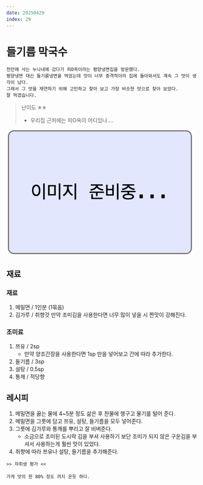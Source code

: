 ```yaml
---
date: 20250429
index: 29
---
```


# 들기름 막국수

```
천안에 사는 누나네에 갔다가 피O옥이라는 평양냉면집을 방문했다.
평양냉면 대신 들기름냉면을 먹었는데 맛이 너무 충격적이라 집에 돌아와서도 계속 그 맛이 생각이 났다.
그래서 그 맛을 재연하기 위해 고민하고 찾아 보고 가장 비슷한 맛으로 찾아 보았다.
잘 먹겠습니다.
```

> 난이도 ✭✭
> - 우리집 근처에는 피O옥이 어디있나....

![alt text](<../../../_assets/img/이미지 준비중.png>)

## 재료

### 재료
1. 메밀면 / 1인분 (1묶음)
1. 김가루 / 취향것 
    만약 조미김을 사용한다면 너무 많이 넣을 시 짠맛이 강해진다.

### 조미료
1. 쯔유 / 2sp 
    - 만약 양조간장을 사용한다면 1sp 만을 넣어보고 간에 따라 추가한다.
1. 들기름 / 3sp
1. 설탕 / 0.5sp
1. 통깨 / 적당향



## 레시피
1. 메밀면을 끓는 물에 4~5분 정도 삶은 후 찬물에 행구고 물기를 털어 준다.
1. 메밀면을 그릇에 담고 쯔유, 설탕, 들기름을 모두 넣어준다.
1. 그릇에 김가루와 통깨를 뿌리고 잘 비벼준다.
    - 소금으로 조미된 도시락 김을 부셔 사용하기 보단 조미가 되지 않은 구운김을 부셔서 사용하는게 훨씬 맛이 있었다.
1. 취향에 따라 쯔유나 설탕, 들기름을 추가해준다.


~~~
>> 자취생 평가 <<

가게 맛의 한 80% 정도 까지 온듯 하다.
~~~
